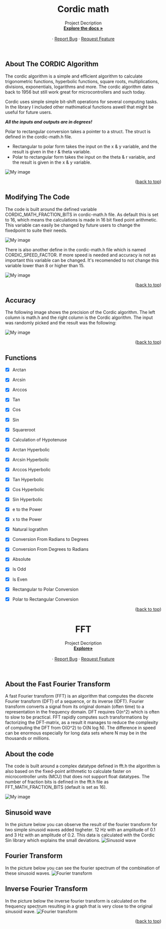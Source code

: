 <h1 align="center">Cordic math</h3>

  <p align="center">
    Project Decription
    <br />
    <a href="https://github.com/Flaxyson/Cordic-Math"><strong>Explore the docs »</strong></a>
    <br />
    <br />
    ·
    <a href="https://github.com/Flaxyson/Cordic-Math/issues">Report Bug</a>
    ·
    <a href="https://github.com/Flaxyson/Cordic-Math/issues">Request Feature</a>
  </p>
</div>

<br />

## About The CORDIC Algorithm

The cordic algorithm is a simple and efficient algorithm to calculate trigonometric functions, hyperbolic functions, square roots, multiplications, divisions, exponentials, logarithms and more. The cordic algorithm dates back to 1956 but still work great for microcontrollers and such today.

Cordic uses simple simple bit-shift operations for several computing tasks. In the library I included other mathimatical functions aswell that might be useful for future users.

***All the inputs and outputs are in degrees!***

Polar to rectangular conversion takes a pointer to a struct. The struct is defined in the cordic-math.h file. 
- Rectangular to polar form takes the input on the x & y variable, and the result is given in the r & theta variable.
- Polar to rectangular form takes the input on the theta & r variable, and the result is given in the x & y variable.

![My image](img/Screenshot-3.png)

<p align="right">(<a href="#top">back to top</a>)</p>


## Modifying The Code

The code is built around the defined variable CORDIC_MATH_FRACTION_BITS in cordic-math.h file. As default this is set to 16, which means the calculations is made in 16 bit fixed point arithmetic. This variable can easily be changed by future users to change the fixedpoint to suite their needs.

![My image](img/Screenshot-1.png)

There is also another define in the cordic-math.h file which is named CORDIC_SPEED_FACTOR. If more speed is needed and accuracy is not as important this variable can be changed. It's recomended to not change this variable lower than 8 or higher than 15.

![My image](img/Screenshot-4.png)
<p align="right">(<a href="#top">back to top</a>)</p>

## Accuracy
The following image shows the precision of the Cordic algorithm. The left column is math.h and the right column is the Cordic algorithm. The input was randomly picked and the result was the following:

![My image](img/Screenshot-2.png)

<p align="right">(<a href="#top">back to top</a>)</p>

## Functions

- [x] Arctan
- [x] Arcsin
- [x] Arccos
- [x] Tan
- [x] Cos
- [x] Sin
- [x] Squareroot
- [x] Calculation of Hypotenuse
- [x] Arctan Hyperbolic
- [x] Arcsin Hyperbolic
- [x] Arccos Hyperbolic
- [x] Tan Hyperbolic
- [x] Cos Hyperbolic
- [x] Sin Hyperbolic
- [x] e to the Power
- [x] x to the Power
- [x] Natural logratihm
- [x] Conversion From Radians to Degrees
- [x] Conversion From Degrees to Radians
- [x] Absolute
- [x] Is Odd
- [x] Is Even
- [x] Rectangular to Polar Conversion
- [x] Polar to Rectangular Conversion


<p align="right">(<a href="#top">back to top</a>)</p>


<h1 align="center">FFT</h3>

 <p align="center">
    Project Decription
    <br />
    <a href="https://github.com/Max-Gulda/Cordic-Math/tree/main/lib/FFT"><strong>Explore»</strong></a>
    <br />
    <br />
    ·
    <a href="https://github.com/Flaxyson/Cordic-Math/issues">Report Bug</a>
    ·
    <a href="https://github.com/Flaxyson/Cordic-Math/issues">Request Feature</a>
  </p>
</div>

<br />

## About the Fast Fourier Transform

A fast Fourier transform (FFT) is an algorithm that computes the discrete Fourier transform (DFT) of a sequence, or its inverse (IDFT). Fourier transform converts a signal from its original domain (often time) to a representation in the frequency domain. DFT requires O(n^2) which is often to slow to be practical. FFT rapidly computes such transformations by factorizing the DFT-matrix, as a result it manages to reduce the complexity of computing the DFT from O(O^2) to O(N log N). The difference in speed can be enormous especially for long data sets where N may be in the thousands or millions.

## About the code

The code is built around a complex datatype defined in fft.h the algorithm is also based on the fixed-point arithmetic to calculate faster on microcontroller units (MCU) that does not support float datatypes. The number of fraction bits is defined in the fft.h file as FFT_MATH_FRACTION_BITS (default is set as 16).

![My image](img/Screenshot-5.png)

## Sinusoid wave
In the picture below you can observe the result of the fourier transform for two simple sinusoid waves added togheter. 12 Hz with an amplitude of 0.1 and 3 Hz with an amplitude of 0.2. This data is calculated with the Cordic Sin library which explains the small deviations. 
![Sinusoid wave](img/Screenshot-6.png)
## Fourier Transform
In the picture below you can see the fourier spectrum of the combination of these sinusoid waves.
![Fourier transform](img/Screenshot-7.png)
## Inverse Fourier Transform
In the picture below the inverse fourier transform is calculated on the frequency spectrum resulting in a graph that is very close to the original sinusoid wave.
![Fourier transform](img/Screenshot-8.png)

<p align="right">(<a href="#top">back to top</a>)</p>